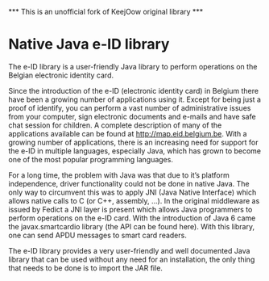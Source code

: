 *** This is an unofficial fork of KeejOow original library *** 

# Native Java e-ID library

The e-ID library is a user-friendly Java library to perform operations on the Belgian electronic identity card.

Since the introduction of the e-ID (electronic identity card) in Belgium there have been a growing number of applications using it. Except for being just a proof of identify, you can perform a vast number of administrative issues from your computer, sign electronic documents and e-mails and have safe chat session for children. A complete description of many of the applications available can be found at http://map.eid.belgium.be. With a growing number of applications, there is an increasing need for support for the e-ID in multiple languages, especially Java, which has grown to become one of the most popular programming languages.

For a long time, the problem with Java was that due to it’s platform independence, driver functionality could not be done in native Java. The only way to circumvent this was to apply JNI (Java Native Interface) which allows native calls to C (or C++, assembly, …). In the original middleware as issued by Fedict a JNI layer is present which allows Java programmers to perform operations on the e-ID card. With the introduction of Java 6 came the javax.smartcardio library (the API can be found here). With this library, one can send APDU messages to smart card readers.

The e-ID library provides a very user-friendly and well documented Java library that can be used without any need for an installation, the only thing that needs to be done is to import the JAR file.
